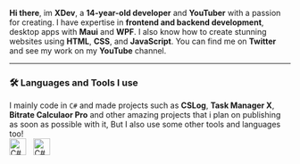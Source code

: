 **Hi there**, im **XDev**, a **14-year-old developer** and **YouTuber** with a passion for creating. I have expertise in **frontend and backend development**, desktop apps with **Maui** and **WPF**. I also know how to create stunning websites using **HTML**, **CSS**, and **JavaScript**. You can find me on **Twitter** and see my work on my **YouTube** channel.

---
### 🛠️ Languages and Tools I use
I mainly code in ``C#`` and made projects such as **CSLog**, **Task Manager X**, **Bitrate Calculaor Pro** and other amazing projects that i plan on publishing as soon as possible with it, But I also use some other tools and languages too!
<br/>
<img align="left" alt="C#" width="30px" style="padding-right: 10px;" src="https://cdn.jsdelivr.net/gh/devicons/devicon/icons/csharp/csharp-original.svg" />
<img align="left" alt="C#" width="30px" style="padding-right: 10px;" src="https://cdn.jsdelivr.net/gh/devicons/devicon/icons/csharp/csharp-original.svg" />
